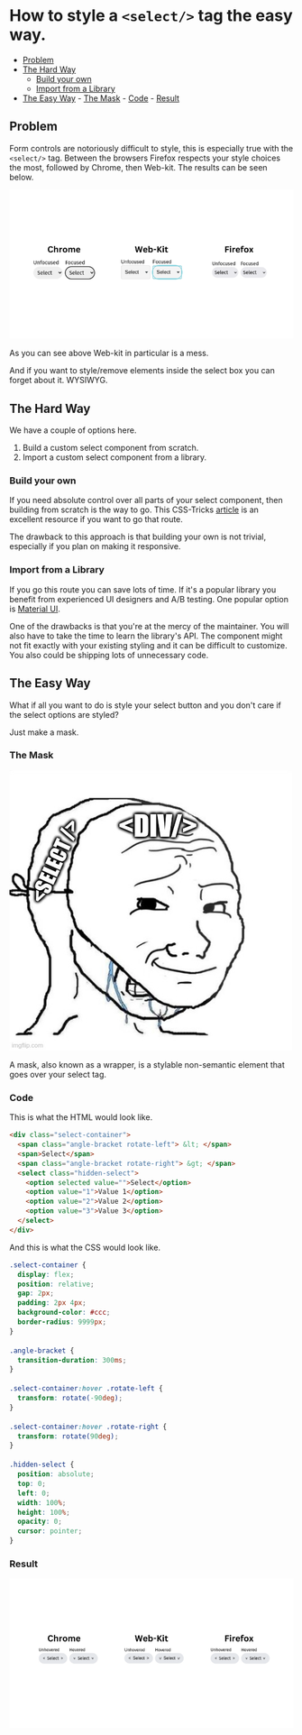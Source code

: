 # How to style a `<select/>` tag the easy way.

<!--toc:start-->

- [Problem](#problem)
- [The Hard Way](#the-hard-way)
  - [Build your own](#build-your-own)
  - [Import from a Library](#import-from-a-library)
- [The Easy Way](#the-easy-way) - [The Mask](#the-mask) - [Code](#code) - [Result](#result)
<!--toc:end-->

## Problem

Form controls are notoriously difficult to style, this is especially true with the `<select/>` tag. Between the browsers Firefox respects your style choices the most, followed by Chrome, then Web-kit. The results can be seen below.

![problem demo](./problem-demo.png)

As you can see above Web-kit in particular is a mess.

And if you want to style/remove elements inside the select box you can forget about it. WYSIWYG.

## The Hard Way

We have a couple of options here.

1. Build a custom select component from scratch.
2. Import a custom select component from a library.

### Build your own

If you need absolute control over all parts of your select component, then building from scratch is the way to go. This CSS-Tricks [article](https://css-tricks.com/striking-a-balance-between-native-and-custom-select-elements/) is an excellent resource if you want to go that route.

The drawback to this approach is that building your own is not trivial, especially if you plan on making it responsive.

### Import from a Library

If you go this route you can save lots of time. If it's a popular library you benefit from experienced UI designers and A/B testing. One popular option is [Material UI](https://mui.com/material-ui/react-select/).

One of the drawbacks is that you're at the mercy of the maintainer. You will also have to take the time to learn the library's API. The component might not fit exactly with your existing styling and it can be difficult to customize. You also could be shipping lots of unnecessary code.

## The Easy Way

What if all you want to do is style your select button and you don't care if the select options are styled?

Just make a mask.

### The Mask

![mask meme](./mask-meme.jpg)

A mask, also known as a wrapper, is a stylable non-semantic element that goes over your select tag.

### Code

This is what the HTML would look like.

```html
<div class="select-container">
  <span class="angle-bracket rotate-left"> &lt; </span>
  <span>Select</span>
  <span class="angle-bracket rotate-right"> &gt; </span>
  <select class="hidden-select">
    <option selected value="">Select</option>
    <option value="1">Value 1</option>
    <option value="2">Value 2</option>
    <option value="3">Value 3</option>
  </select>
</div>
```

And this is what the CSS would look like.

```css
.select-container {
  display: flex;
  position: relative;
  gap: 2px;
  padding: 2px 4px;
  background-color: #ccc;
  border-radius: 9999px;
}

.angle-bracket {
  transition-duration: 300ms;
}

.select-container:hover .rotate-left {
  transform: rotate(-90deg);
}

.select-container:hover .rotate-right {
  transform: rotate(90deg);
}

.hidden-select {
  position: absolute;
  top: 0;
  left: 0;
  width: 100%;
  height: 100%;
  opacity: 0;
  cursor: pointer;
}
```

### Result

![solution demo](./solution-demo.png)
